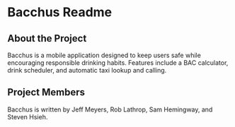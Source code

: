 Bacchus Readme
==============

About the Project
----------------
Bacchus is a mobile application designed to keep users safe while encouraging responsible drinking habits. Features include a BAC calculator, drink scheduler, and automatic taxi lookup and calling.

Project Members
---------------
Bacchus is written by Jeff Meyers, Rob Lathrop, Sam Hemingway, and Steven Hsieh.
